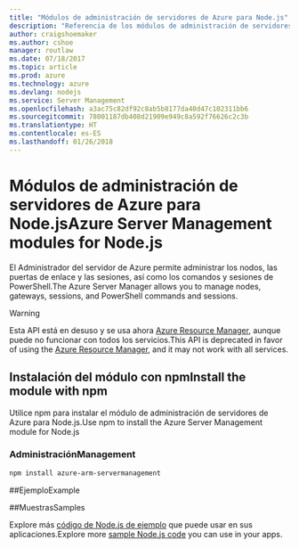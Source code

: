 ```yaml
---
title: "Módulos de administración de servidores de Azure para Node.js"
description: "Referencia de los módulos de administración de servidores de Azure para Node.js"
author: craigshoemaker
ms.author: cshoe
manager: routlaw
ms.date: 07/18/2017
ms.topic: article
ms.prod: azure
ms.technology: azure
ms.devlang: nodejs
ms.service: Server Management
ms.openlocfilehash: a3ac75c82df92c8ab5b8177da40d47c102311bb6
ms.sourcegitcommit: 78001187db408d21909e949c8a592f76626c2c3b
ms.translationtype: HT
ms.contentlocale: es-ES
ms.lasthandoff: 01/26/2018
---
```

# <a name="azure-server-management-modules-for-nodejs"></a><span data-ttu-id="1d6e0-103">Módulos de administración de servidores de Azure para Node.js</span><span class="sxs-lookup"><span data-stu-id="1d6e0-103">Azure Server Management modules for Node.js</span></span>

<span data-ttu-id="1d6e0-104">El Administrador del servidor de Azure permite administrar los nodos, las puertas de enlace y las sesiones, así como los comandos y sesiones de PowerShell.</span><span class="sxs-lookup"><span data-stu-id="1d6e0-104">The Azure Server Manager allows you to manage nodes, gateways, sessions, and PowerShell commands and sessions.</span></span>

> [!WARNING]
> <span data-ttu-id="1d6e0-105">Esta API está en desuso y se usa ahora [Azure Resource Manager](/javascript/api/overview/azure/resources), aunque puede no funcionar con todos los servicios.</span><span class="sxs-lookup"><span data-stu-id="1d6e0-105">This API is deprecated in favor of using the [Azure Resource Manager](/javascript/api/overview/azure/resources), and it may not work with all services.</span></span>

## <a name="install-the-module-with-npm"></a><span data-ttu-id="1d6e0-106">Instalación del módulo con npm</span><span class="sxs-lookup"><span data-stu-id="1d6e0-106">Install the module with npm</span></span>

<span data-ttu-id="1d6e0-107">Utilice npm para instalar el módulo de administración de servidores de Azure para Node.js.</span><span class="sxs-lookup"><span data-stu-id="1d6e0-107">Use npm to install the Azure Server Management module for Node.js</span></span>

### <a name="management"></a><span data-ttu-id="1d6e0-108">Administración</span><span class="sxs-lookup"><span data-stu-id="1d6e0-108">Management</span></span>

```bash
npm install azure-arm-servermanagement
```

##<a name="example"></a><span data-ttu-id="1d6e0-109">Ejemplo</span><span class="sxs-lookup"><span data-stu-id="1d6e0-109">Example</span></span>

##<a name="samples"></a><span data-ttu-id="1d6e0-110">Muestras</span><span class="sxs-lookup"><span data-stu-id="1d6e0-110">Samples</span></span>

<span data-ttu-id="1d6e0-111">Explore más [código de Node.js de ejemplo](https://azure.microsoft.com/resources/samples/?platform=nodejs) que puede usar en sus aplicaciones.</span><span class="sxs-lookup"><span data-stu-id="1d6e0-111">Explore more [sample Node.js code](https://azure.microsoft.com/resources/samples/?platform=nodejs) you can use in your apps.</span></span>